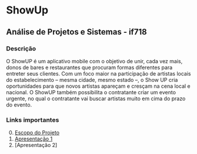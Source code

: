 # ShowUp
## Análise de Projetos e Sistemas - if718

### Descrição 

O ShowUP é um aplicativo mobile com o objetivo de unir, cada vez mais, donos de bares e restaurantes que procuram formas diferentes para entreter seus clientes. Com um foco maior na participação de artistas locais do estabelecimento – mesma cidade, mesmo estado –, o Show UP cria oportunidades para que novos artistas apareçam e cresçam na cena local e nacional. O ShowUP também possibilita o contratante criar um evento urgente, no qual o contratante vai buscar artistas muito em cima do prazo do evento.

### Links importantes

0. [Escopo do Projeto](https://docs.google.com/document/d/1k4yxqAWLsIMplRVY2CW9KlO6ZaoSB9z_K0jW6txS4Zo/edit?usp=sharing)
1. [Apresentação 1](https://docs.google.com/presentation/d/1K7iRQOxSKUvlEgEER8h-JIOn6g5KBM9SeKfNsCLqsEg/edit?usp=sharing)
2. [Apresentação 2]

